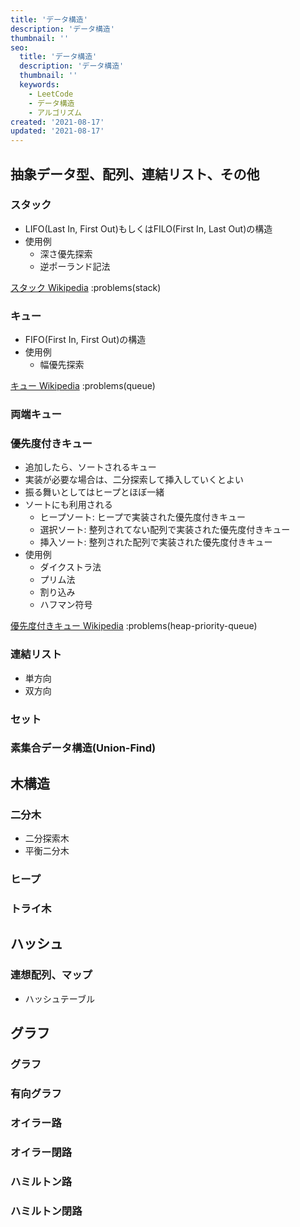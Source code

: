 ```yaml
---
title: 'データ構造'
description: 'データ構造'
thumbnail: ''
seo:
  title: 'データ構造'
  description: 'データ構造'
  thumbnail: ''
  keywords:
    - LeetCode
    - データ構造
    - アルゴリズム
created: '2021-08-17'
updated: '2021-08-17'
---
```


## 抽象データ型、配列、連結リスト、その他

### スタック

- LIFO(Last In, First Out)もしくはFILO(First In, Last Out)の構造
- 使用例
  - 深さ優先探索
  - 逆ポーランド記法

[スタック Wikipedia](https://ja.wikipedia.org/wiki/%E3%82%B9%E3%82%BF%E3%83%83%E3%82%AF)
:problems(stack)

### キュー

- FIFO(First In, First Out)の構造
- 使用例
  - 幅優先探索

[キュー Wikipedia](https://ja.wikipedia.org/wiki/%E3%82%AD%E3%83%A5%E3%83%BC_(%E3%82%B3%E3%83%B3%E3%83%94%E3%83%A5%E3%83%BC%E3%82%BF))
:problems(queue)

### 両端キュー

### 優先度付きキュー

- 追加したら、ソートされるキュー
- 実装が必要な場合は、二分探索して挿入していくとよい
- 振る舞いとしてはヒープとほぼ一緒
- ソートにも利用される
  - ヒープソート: ヒープで実装された優先度付きキュー
  - 選択ソート: 整列されてない配列で実装された優先度付きキュー
  - 挿入ソート: 整列された配列で実装された優先度付きキュー
- 使用例
  - ダイクストラ法
  - プリム法
  - 割り込み
  - ハフマン符号

[優先度付きキュー Wikipedia](https://ja.wikipedia.org/wiki/%E5%84%AA%E5%85%88%E5%BA%A6%E4%BB%98%E3%81%8D%E3%82%AD%E3%83%A5%E3%83%BC#%E5%BF%9C%E7%94%A8%E4%BE%8B)
:problems(heap-priority-queue)

### 連結リスト

- 単方向
- 双方向

### セット 

### 素集合データ構造(Union-Find)


## 木構造

### 二分木

- 二分探索木
- 平衡二分木

### ヒープ

### トライ木


## ハッシュ

### 連想配列、マップ

- ハッシュテーブル


## グラフ

### グラフ

### 有向グラフ

### オイラー路

### オイラー閉路

### ハミルトン路

### ハミルトン閉路
